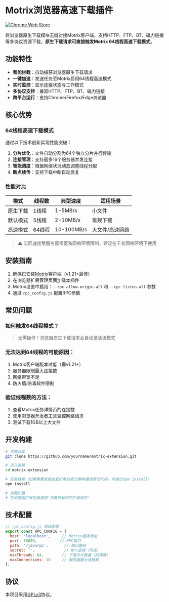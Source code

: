 # Motrix浏览器高速下载插件

[![Chrome Web Store](https://img.shields.io/chrome-web-store/v/xxx)](https://chrome.google.com/webstore/detail/xxx)

将浏览器原生下载模块无缝对接Motrix客户端，支持HTTP、FTP、BT、磁力链接等多协议资源下载，**原生下载请求可直接触发Motrix 64线程高速下载模式**。

## 功能特性

- **智能拦截**：自动捕获浏览器原生下载请求
- **一键加速**：发送任务至Motrix启用64线程高速模式
- **实时监控**：显示连接状态与工作模式
- **多协议支持**：兼容HTTP、FTP、BT、磁力链接
- **跨平台运行**：支持Chrome/Firefox/Edge浏览器

## 核心优势

### 64线程高速下载模式

通过以下技术创新实现性能突破：

1. **分片优化**：文件自动分割为64个独立分片并行传输
2. **连接管理**：支持最多16个服务器并发连接
3. **智能调度**：根据网络状况动态调整线程分配
4. **断点续传**：支持下载中断自动恢复

### 性能对比

| 模式 | 线程数 | 典型速度 | 适用场景 |
|------|--------|----------|----------|
| 原生下载 | 1线程 | 1-5MB/s | 小文件 |
| 默认模式 | 5线程 | 2-10MB/s | 常规下载 |
| 高速模式 | 64线程 | 10-100MB/s | 大文件/高速网络 |

> ⚠️ 实际速度受服务器带宽和网络环境限制，建议在千兆网络环境下使用

## 安装指南

1. 确保已安装[Motrix](https://github.com/agalwood/Motrix)客户端（v1.21+最佳）
2. 在浏览器扩展管理页面加载本插件
3. Motrix设置中启用：`--rpc-allow-origin-all` 和 `--rpc-listen-all` 参数
4. 通过 `rpc_config.js` 配置RPC参数

## 常见问题

### 如何触发64线程模式？
> 无需操作！浏览器原生下载请求会自动激活该模式

### 无法达到64线程的可能原因：
1. Motrix客户端版本过低（需v1.21+）
2. 服务器限制最大连接数
3. 网络带宽不足
4. 防火墙/杀毒软件限制

### 验证线程数的方法：
1. 查看Motrix任务详情页的连接数
2. 使用浏览器开发者工具监控网络请求
3. 测试下载1GB以上大文件

## 开发构建

```bash
# 克隆仓库
git clone https://github.com/yourname/motrix-extension.git

# 进入目录
cd motrix-extension

# 安装依赖（如果需要直接加载扩展或者无需构建或修改代码，可跳过npm install）
npm install

# 加载扩展
# 在浏览器扩展页面选择'加载已解压的扩展程序'
```

## 技术配置

```javascript
// rpc_config.js 高级配置
export const RPC_CONFIG = {
  host: 'localhost',     // Motrix服务地址
  port: 16800,          // RPC端口
  path: '/jsonrpc',       // 接口路径
  secret: '',             // RPC密钥（可选）
  maxThreads: 64,        // 下载分片数量（线程数）
  maxConnections: 16     // 服务器最大连接数
};
```

## 协议
本项目采用[GPLv3](LICENSE)协议。